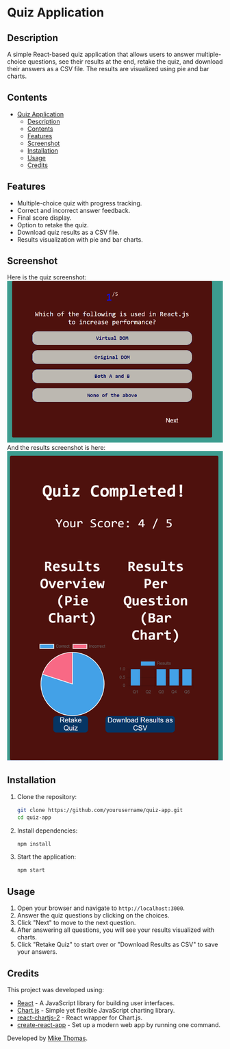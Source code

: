 # Quiz Application
## Description
A simple React-based quiz application that allows users to answer multiple-choice questions, see their results at the end, retake the quiz, and download their answers as a CSV file. The results are visualized using pie and bar charts.

## Contents
- [Quiz Application](#quiz-application)
  - [Description](#description)
  - [Contents](#contents)
  - [Features](#features)
  - [Screenshot](#screenshot)
  - [Installation](#installation)
  - [Usage](#usage)
  - [Credits](#credits)

## Features
- Multiple-choice quiz with progress tracking.
- Correct and incorrect answer feedback.
- Final score display.
- Option to retake the quiz.
- Download quiz results as a CSV file.
- Results visualization with pie and bar charts.

## Screenshot
Here is the quiz screenshot:
![Quiz Application Screenshot](./src/assets/quiz-screenshot.png)
And the results screenshot is here:
![Quiz Application Screenshot](./src/assets/results-screenshot.png)

## Installation
1. Clone the repository:
    ```bash
    git clone https://github.com/yourusername/quiz-app.git
    cd quiz-app
    ```
2. Install dependencies:
    ```bash
    npm install
    ```
3. Start the application:
    ```bash
    npm start
    ```

## Usage
1. Open your browser and navigate to `http://localhost:3000`.
2. Answer the quiz questions by clicking on the choices.
3. Click "Next" to move to the next question.
4. After answering all questions, you will see your results visualized with charts.
5. Click "Retake Quiz" to start over or "Download Results as CSV" to save your answers.

## Credits
This project was developed using:
- [React](https://reactjs.org/) - A JavaScript library for building user interfaces.
- [Chart.js](https://www.chartjs.org/) - Simple yet flexible JavaScript charting library.
- [react-chartjs-2](https://github.com/reactchartjs/react-chartjs-2) - React wrapper for Chart.js.
- [create-react-app](https://github.com/facebook/create-react-app) - Set up a modern web app by running one command.

Developed by [Mike Thomas](https://github.com/Mikemupararano).


